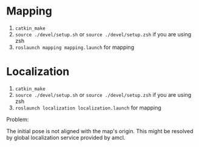 # Mapping
1. `catkin_make`
2. `source ./devel/setup.sh` or `source ./devel/setup.zsh` if you are using zsh
3. `roslaunch mapping mapping.launch` for mapping
# Localization
1. `catkin_make`
2. `source ./devel/setup.sh` or `source ./devel/setup.zsh` if you are using zsh
3. `roslaunch localization localization.launch` for mapping


Problem:

The initial pose is not aligned with the map's origin. This might be resolved by global localization service provided by amcl.